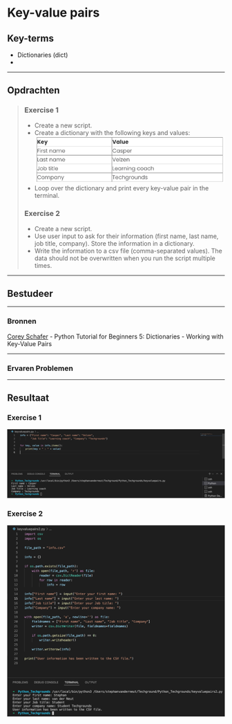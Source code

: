 # Key-value pairs

## Key-terms
- Dictionaries (dict)
- 
---
## Opdrachten
> ### Exercise 1
>- Create a new script.
>- Create a dictionary with the following keys and values:
> ![KeyValueInfo](../00_includes/08_Python/08_Key-value_pairs/KeyValueInfo.png)
>- Loop over the dictionary and print every key-value pair in the terminal.
>
> ### Exercise 2
>- Create a new script.
>- Use user input to ask for their information (first name, last name, job title, company). Store the information in a dictionary.
>- Write the information to a csv file (comma-separated values). The data should not be overwritten when you run the script multiple times.
>
---

## Bestudeer
---

### Bronnen

[Corey Schafer](https://www.youtube.com/watch?v=daefaLgNkw0) - Python Tutorial for Beginners 5: Dictionaries - Working with Key-Value Pairs


---

### Ervaren Problemen



---
## Resultaat

### Exercise 1
![KeyValuePair](../00_includes/08_Python/08_Key-value_pairs/KeyValuePair.png)

### Exercise 2
![KeyValuePair2](../00_includes/08_Python/08_Key-value_pairs/KeyValuePair2.png)

